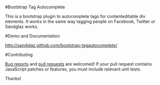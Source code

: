 #Bootstrap Tag Autocomplete

This is a bootstrap plugin to autocomplete tags for contenteditable div elements. It works in the same way tagging people on Facebook, Twitter or Sandglaz works.

#Demo and Documentation

<a href="http://sandglaz.github.com/bootstrap-tagautocomplete/">http://sandglaz.github.com/bootstrap-tagautocomplete/</a>

#Contributing

<a href="https://github.com/Sandglaz/bootstrap-tagautocomplete/issues">Bug reports</a> and <a href="https://github.com/Sandglaz/bootstrap-tagautocomplete/pulls">pull requests</a> are welcomed! If your pull request contains JavaScript patches or features, you must include relevant unit tests. 

Thanks!